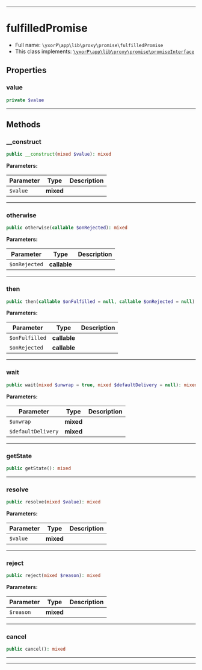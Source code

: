 ***

# fulfilledPromise

* Full name: `\yxorP\app\lib\proxy\promise\fulfilledPromise`
* This class implements:
  [`\yxorP\app\lib\proxy\promise\promiseInterface`](./promiseInterface.md)

## Properties

### value

```php
private $value
```

***

## Methods

### __construct

```php
public __construct(mixed $value): mixed
```

**Parameters:**

| Parameter | Type | Description |
|-----------|------|-------------|
| `$value` | **mixed** |  |

***

### otherwise

```php
public otherwise(callable $onRejected): mixed
```

**Parameters:**

| Parameter | Type | Description |
|-----------|------|-------------|
| `$onRejected` | **callable** |  |

***

### then

```php
public then(callable $onFulfilled = null, callable $onRejected = null): mixed
```

**Parameters:**

| Parameter | Type | Description |
|-----------|------|-------------|
| `$onFulfilled` | **callable** |  |
| `$onRejected` | **callable** |  |

***

### wait

```php
public wait(mixed $unwrap = true, mixed $defaultDelivery = null): mixed
```

**Parameters:**

| Parameter | Type | Description |
|-----------|------|-------------|
| `$unwrap` | **mixed** |  |
| `$defaultDelivery` | **mixed** |  |

***

### getState

```php
public getState(): mixed
```

***

### resolve

```php
public resolve(mixed $value): mixed
```

**Parameters:**

| Parameter | Type | Description |
|-----------|------|-------------|
| `$value` | **mixed** |  |

***

### reject

```php
public reject(mixed $reason): mixed
```

**Parameters:**

| Parameter | Type | Description |
|-----------|------|-------------|
| `$reason` | **mixed** |  |

***

### cancel

```php
public cancel(): mixed
```

***


***

